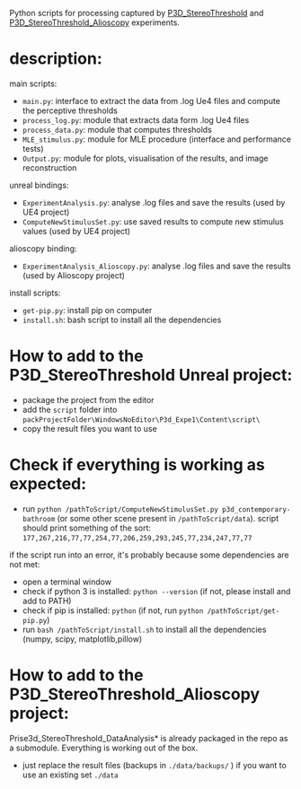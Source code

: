 Python scripts for processing captured by [P3D_StereoThreshold](https://github.com/QuentinHuan/Prise3D_StereoThreshold) and [P3D_StereoThreshold_Alioscopy](https://github.com/QuentinHuan/Prise3d_StereoThreshold_Alioscopy) experiments.

# description:

main scripts:
* ```main.py```: interface to extract the data from .log Ue4 files and compute the perceptive thresholds
* ```process_log.py```: module that extracts data form .log Ue4 files
* ```process_data.py```: module that computes thresholds
* ```MLE_stimulus.py```: module for MLE procedure (interface and performance tests)
* ```Output.py```: module for plots, visualisation of the results, and image reconstruction

unreal bindings:
* ```ExperimentAnalysis.py```: analyse .log files and save the results (used by UE4 project)
* ```ComputeNewStimulusSet.py```: use saved results to compute new stimulus values (used by UE4 project)

alioscopy binding:
* ```ExperimentAnalysis_Alioscopy.py```: analyse .log files and save the results (used by Alioscopy project)

install scripts:
* ```get-pip.py```: install pip on computer
* ```install.sh```: bash script to install all the dependencies

# How to add to the P3D_StereoThreshold Unreal project:

* package the project from the editor
* add the ```script``` folder into ```packProjectFolder\WindowsNoEditor\P3d_Expe1\Content\script\```
* copy the result files you want to use

# Check if everything is working as expected:

* run ```python /pathToScript/ComputeNewStimulusSet.py p3d_contemporary-bathroom``` (or some other scene present in ```/pathToScript/data```).
script should print something of the sort: ```177,267,216,77,77,254,77,206,259,293,245,77,234,247,77,77```

if the script run into an error, it's probably because some dependencies are not met:
* open a terminal window
* check if python 3 is installed: ```python --version``` (if not, please install and add to PATH)
* check if pip is installed: ```python``` (if not, run ```python /pathToScript/get-pip.py```)
* run ```bash /pathToScript/install.sh``` to install all  the dependencies (numpy, scipy, matplotlib,pillow)

# How to add to the P3D_StereoThreshold_Alioscopy project:
Prise3d_StereoThreshold_DataAnalysis* is already packaged in the repo as a submodule. Everything is working out of the box.
* just replace the result files (backups in ```./data/backups/``` ) if you want to use an existing set ```./data```
